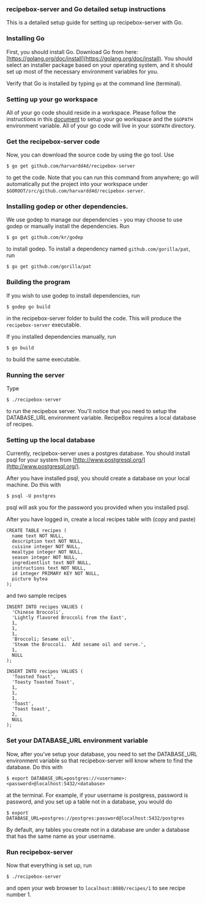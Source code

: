### recipebox-server and Go detailed setup instructions

This is a detailed setup guide for setting up recipebox-server with Go.

### Installing Go

First, you should install Go.  Download Go from here: 
[https://golang.org/doc/install](https://golang.org/doc/install).
You should select an installer package based on your operating system,
and it should set up most of the necessary environment variables for you.

Verify that Go is installed by typing `go` at the command line (terminal).

### Setting up your go workspace

All of your go code should reside in a workspace. Please
follow the instructions in this [document](https://golang.org/doc/code.html)
to setup your go workspace and the `$GOPATH` environment variable.
All of your go code will live in your `$GOPATH` directory.

### Get the recipebox-server code

Now, you can download the source code by using the go tool.  Use

    $ go get github.com/harvardd4d/recipebox-server

to get the code.  Note that you can run this command from anywhere;
go will automatically put the project into your workspace under
`$GOROOT/src/github.com/harvardd4d/recipebox-server`.

### Installing godep or other dependencies.

We use godep to manage our dependencies - you may choose to use godep
or manually install the dependencies.  Run

    $ go get github.com/kr/godep

to install godep.  To install a dependency named `github.com/gorilla/pat`, run

    $ go get github.com/gorilla/pat

### Building the program

If you wish to use godep to install dependencies, run

    $ godep go build

in the recipebox-server folder to build the code. This will
produce the `recipebox-server` executable.

If you installed dependencies manually, run

    $ go build

to build the same executable.

### Running the server

Type 

    $ ./recipebox-server

to run the recipebox server.  You'll notice that you need to setup
the DATABASE_URL environment variable.  RecipeBox requires a local
database of recipes.

### Setting up the local database

Currently, recipebox-server uses a postgres database.  You should install
psql for your system from [http://www.postgresql.org/](http://www.postgresql.org/).

After you have installed psql, you should create a database on your
local machine.  Do this with

    $ psql -U postgres

psql will ask you for the password you provided when you installed psql.

After you have logged in, create a local recipes table with (copy and paste)

    CREATE TABLE recipes (
      name text NOT NULL, 
      description text NOT NULL, 
      cuisine integer NOT NULL, 
      mealtype integer NOT NULL, 
      season integer NOT NULL, 
      ingredientlist text NOT NULL, 
      instructions text NOT NULL, 
      id integer PRIMARY KEY NOT NULL, 
      picture bytea
    );

and two sample recipes

    INSERT INTO recipes VALUES (
      'Chinese Broccoli',
      'Lightly flavored Broccoli from the East',
      1,
      1,
      1,
      'Broccoli; Sesame oil',
      'Steam the Broccoli.  Add sesame oil and serve.',
      1,
      NULL
    );

    INSERT INTO recipes VALUES (
      'Toasted Toast',
      'Toasty Toasted Toast',
      1,
      1,
      1,
      'Toast',
      'Toast toast',
      2,
      NULL
    );

### Set your DATABASE_URL environment variable

Now, after you've setup your database, you need to set the DATABASE_URL
environment variable so that recipebox-server will know where to find
the database.  Do this with

    $ export DATABASE_URL=postgres://<username>:<password>@localhost:5432/<database>

at the terminal.  For example, if your username is postgress, password is password,
and you set up a table not in a database, you would do

    $ export DATABASE_URL=postgres://postgres:password@localhost:5432/postgres

By default, any tables you create not in a database are under a database
that has the same name as your username.

### Run recipebox-server

Now that everything is set up, run

    $ ./recipebox-server  

and open your web browser to `localhost:8080/recipes/1` to see
recipe number 1.